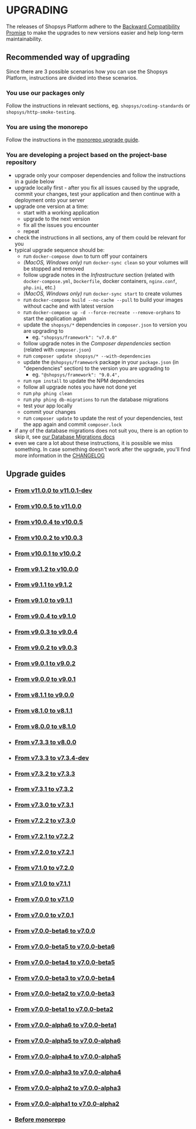 # UPGRADING
The releases of Shopsys Platform adhere to the [Backward Compatibility Promise](https://docs.shopsys.com/en/latest/contributing/backward-compatibility-promise/) to make the upgrades to new versions easier and help long-term maintainability.

## Recommended way of upgrading
Since there are 3 possible scenarios how you can use the Shopsys Platform, instructions are divided into these scenarios.

### You use our packages only
Follow the instructions in relevant sections, eg. `shopsys/coding-standards` or `shopsys/http-smoke-testing`.

### You are using the monorepo
Follow the instructions in the [monorepo upgrade guide](upgrade/upgrading-monorepo.md).

### You are developing a project based on the project-base repository
* upgrade only your composer dependencies and follow the instructions in a guide below
* upgrade locally first - after you fix all issues caused by the upgrade, commit your changes, test your application and then continue with a deployment onto your server
* upgrade one version at a time:
    * start with a working application
    * upgrade to the next version
    * fix all the issues you encounter
    * repeat
* check the instructions in all sections, any of them could be relevant for you
* typical upgrade sequence should be:
    * run `docker-compose down` to turn off your containers
    * *(MacOS, Windows only)* run `docker-sync clean` so your volumes will be stopped and removed
    * follow upgrade notes in the *Infrastructure* section (related with `docker-compose.yml`, `Dockerfile`, docker containers, `nginx.conf`, `php.ini`, etc.)
    * *(MacOS, Windows only)* run `docker-sync start` to create volumes  
    * run `docker-compose build --no-cache --pull` to build your images without cache and with latest version
    * run `docker-compose up -d --force-recreate --remove-orphans` to start the application again
    * update the `shopsys/*` dependencies in `composer.json` to version you are upgrading to
        * eg. `"shopsys/framework": "v7.0.0"`
    * follow upgrade notes in the *Composer dependencies* section (related with `composer.json`)
    * run `composer update shopsys/* --with-dependencies`
    * update the `@shopsys/framework` package in your `package.json` (in "dependencies" section) to the version you are upgrading to
        * eg. `"@shopsys/framework": "9.0.4",`
    * run `npm install` to update the NPM dependencies
    * follow all upgrade notes you have not done yet
    * run `php phing clean`
    * run `php phing db-migrations` to run the database migrations
    * test your app locally
    * commit your changes
    * run `composer update` to update the rest of your dependencies, test the app again and commit `composer.lock`
* if any of the database migrations does not suit you, there is an option to skip it, see [our Database Migrations docs](https://docs.shopsys.com/en/latest/introduction/database-migrations/#reordering-and-skipping-migrations)
* even we care a lot about these instructions, it is possible we miss something. In case something doesn't work after the upgrade, you'll find more information in the [CHANGELOG](CHANGELOG.md)

## Upgrade guides
* ### [From v11.0.0 to v11.0.1-dev](/upgrade/UPGRADE-v11.0.1-dev.md)
* ### [From v10.0.5 to v11.0.0](/upgrade/UPGRADE-v11.0.0.md)
* ### [From v10.0.4 to v10.0.5](/upgrade/UPGRADE-v10.0.5.md)
* ### [From v10.0.2 to v10.0.3](/upgrade/UPGRADE-v10.0.3.md)
* ### [From v10.0.1 to v10.0.2](/upgrade/UPGRADE-v10.0.2.md)
* ### [From v9.1.2 to v10.0.0](/upgrade/UPGRADE-v10.0.0.md)
* ### [From v9.1.1 to v9.1.2](/upgrade/UPGRADE-v9.1.2.md)
* ### [From v9.1.0 to v9.1.1](/upgrade/UPGRADE-v9.1.1.md)
* ### [From v9.0.4 to v9.1.0](/upgrade/UPGRADE-v9.1.0.md)
* ### [From v9.0.3 to v9.0.4](/upgrade/UPGRADE-v9.0.4.md)
* ### [From v9.0.2 to v9.0.3](/upgrade/UPGRADE-v9.0.3.md)
* ### [From v9.0.1 to v9.0.2](/upgrade/UPGRADE-v9.0.2.md)
* ### [From v9.0.0 to v9.0.1](/upgrade/UPGRADE-v9.0.1.md)
* ### [From v8.1.1 to v9.0.0](/upgrade/UPGRADE-v9.0.0.md)
* ### [From v8.1.0 to v8.1.1](/upgrade/UPGRADE-v8.1.1.md)
* ### [From v8.0.0 to v8.1.0](/upgrade/UPGRADE-v8.1.0.md)
* ### [From v7.3.3 to v8.0.0](upgrade/UPGRADE-v8.0.0.md)
* ### [From v7.3.3 to v7.3.4-dev](upgrade/UPGRADE-v7.3.4-dev.md)
* ### [From v7.3.2 to v7.3.3](upgrade/UPGRADE-v7.3.3.md)
* ### [From v7.3.1 to v7.3.2](upgrade/UPGRADE-v7.3.2.md)
* ### [From v7.3.0 to v7.3.1](upgrade/UPGRADE-v7.3.1.md)
* ### [From v7.2.2 to v7.3.0](upgrade/UPGRADE-v7.3.0.md)
* ### [From v7.2.1 to v7.2.2](upgrade/UPGRADE-v7.2.2.md)
* ### [From v7.2.0 to v7.2.1](upgrade/UPGRADE-v7.2.1.md)
* ### [From v7.1.0 to v7.2.0](upgrade/UPGRADE-v7.2.0.md)
* ### [From v7.1.0 to v7.1.1](upgrade/UPGRADE-v7.1.1.md)
* ### [From v7.0.0 to v7.1.0](upgrade/UPGRADE-v7.1.0.md)
* ### [From v7.0.0 to v7.0.1](upgrade/UPGRADE-v7.0.1.md)
* ### [From v7.0.0-beta6 to v7.0.0](upgrade/UPGRADE-v7.0.0.md)
* ### [From v7.0.0-beta5 to v7.0.0-beta6](upgrade/UPGRADE-v7.0.0-beta6.md)
* ### [From v7.0.0-beta4 to v7.0.0-beta5](upgrade/UPGRADE-v7.0.0-beta5.md)
* ### [From v7.0.0-beta3 to v7.0.0-beta4](upgrade/UPGRADE-v7.0.0-beta4.md)
* ### [From v7.0.0-beta2 to v7.0.0-beta3](upgrade/UPGRADE-v7.0.0-beta3.md)
* ### [From v7.0.0-beta1 to v7.0.0-beta2](upgrade/UPGRADE-v7.0.0-beta2.md)
* ### [From v7.0.0-alpha6 to v7.0.0-beta1](upgrade/UPGRADE-v7.0.0-beta1.md)
* ### [From v7.0.0-alpha5 to v7.0.0-alpha6](upgrade/UPGRADE-v7.0.0-alpha6.md)
* ### [From v7.0.0-alpha4 to v7.0.0-alpha5](upgrade/UPGRADE-v7.0.0-alpha5.md)
* ### [From v7.0.0-alpha3 to v7.0.0-alpha4](upgrade/UPGRADE-v7.0.0-alpha4.md)
* ### [From v7.0.0-alpha2 to v7.0.0-alpha3](upgrade/UPGRADE-v7.0.0-alpha3.md)
* ### [From v7.0.0-alpha1 to v7.0.0-alpha2](upgrade/UPGRADE-v7.0.0-alpha2.md)
* ### [Before monorepo](upgrade/before-monorepo.md)
